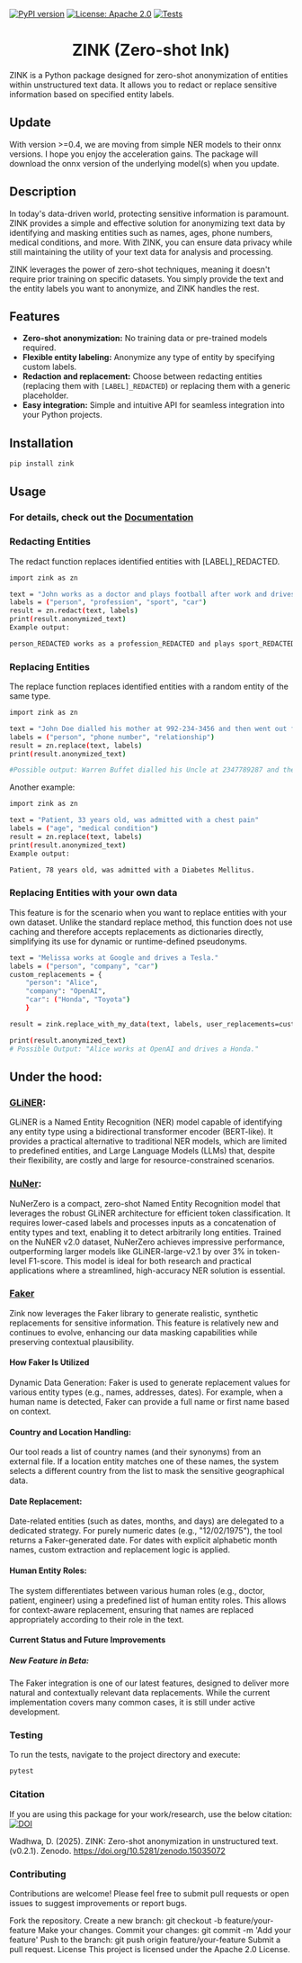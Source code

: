 [![PyPI version](https://badge.fury.io/py/zink.svg)](https://badge.fury.io/py/zink)
[![License: Apache 2.0](https://img.shields.io/badge/License-Apache_2.0-blue.svg)](https://opensource.org/licenses/Apache-2.0)
[![Tests](https://github.com/deepanwadhwa/zink/actions/workflows/main.yml/badge.svg)](https://github.com/deepanwadhwa/zink/actions)

<div align="center">
  <h1>ZINK (Zero-shot Ink)</h1>
</div>
ZINK is a Python package designed for zero-shot anonymization of entities within unstructured text data. It allows you to redact or replace sensitive information based on specified entity labels.

## Update
With version >=0.4, we are moving from simple NER models to their onnx versions. I hope you enjoy the acceleration gains. The package will download the onnx version of the 
underlying model(s) when you update.

## Description

In today's data-driven world, protecting sensitive information is paramount. ZINK provides a simple and effective solution for anonymizing text data by identifying and masking entities such as names, ages, phone numbers, medical conditions, and more. With ZINK, you can ensure data privacy while still maintaining the utility of your text data for analysis and processing.

ZINK leverages the power of zero-shot techniques, meaning it doesn't require prior training on specific datasets. You simply provide the text and the entity labels you want to anonymize, and ZINK handles the rest.

## Features

-   **Zero-shot anonymization:** No training data or pre-trained models required.
-   **Flexible entity labeling:** Anonymize any type of entity by specifying custom labels.
-   **Redaction and replacement:** Choose between redacting entities (replacing them with `[LABEL]_REDACTED`) or replacing them with a generic placeholder.
-   **Easy integration:** Simple and intuitive API for seamless integration into your Python projects.

## Installation

```bash
pip install zink
```
## Usage

### For details, check out the [Documentation](https://zink.readthedocs.io/en/latest/)

### Redacting Entities
The redact function replaces identified entities with [LABEL]_REDACTED.

```bash
import zink as zn

text = "John works as a doctor and plays football after work and drives a toyota."
labels = ("person", "profession", "sport", "car")
result = zn.redact(text, labels)
print(result.anonymized_text)
Example output:

person_REDACTED works as a profession_REDACTED and plays sport_REDACTED after work and drives a car_REDACTED.
```

### Replacing Entities
The replace function replaces identified entities with a random entity of the same type.

```bash
import zink as zn

text = "John Doe dialled his mother at 992-234-3456 and then went out for a walk."
labels = ("person", "phone number", "relationship")
result = zn.replace(text, labels)
print(result.anonymized_text)

#Possible output: Warren Buffet dialled his Uncle at 2347789287 and then went out for a walk.
```

Another example:

```bash
import zink as zn

text = "Patient, 33 years old, was admitted with a chest pain"
labels = ("age", "medical condition")
result = zn.replace(text, labels)
print(result.anonymized_text)
Example output:

Patient, 78 years old, was admitted with a Diabetes Mellitus.
```

### Replacing Entities with your own data
This feature is for the scenario when you want to replace entities with your own dataset. Unlike the standard replace method, this function does not use caching and therefore accepts replacements as dictionaries directly, simplifying its use for dynamic or runtime-defined pseudonyms.

```bash
text = "Melissa works at Google and drives a Tesla."
labels = ("person", "company", "car")
custom_replacements = {
    "person": "Alice",
    "company": "OpenAI",
    "car": ("Honda", "Toyota")
    }

result = zink.replace_with_my_data(text, labels, user_replacements=custom_replacements)

print(result.anonymized_text)
# Possible Output: "Alice works at OpenAI and drives a Honda."
```
## Under the hood:

### [GLiNER](https://github.com/urchade/GLiNER):
GLiNER is a Named Entity Recognition (NER) model capable of identifying any entity type using a bidirectional transformer encoder (BERT-like). It provides a practical alternative to traditional NER models, which are limited to predefined entities, and Large Language Models (LLMs) that, despite their flexibility, are costly and large for resource-constrained scenarios.

### [NuNer](https://huggingface.co/numind/NuNER_Zero):
NuNerZero is a compact, zero-shot Named Entity Recognition model that leverages the robust GLiNER architecture for efficient token classification. It requires lower-cased labels and processes inputs as a concatenation of entity types and text, enabling it to detect arbitrarily long entities. Trained on the NuNER v2.0 dataset, NuNerZero achieves impressive performance, outperforming larger models like GLiNER-large-v2.1 by over 3% in token-level F1-score. This model is ideal for both research and practical applications where a streamlined, high-accuracy NER solution is essential.

### [Faker](https://faker.readthedocs.io/)
Zink now leverages the Faker library to generate realistic, synthetic replacements for sensitive information. This feature is relatively new and continues to evolve, enhancing our data masking capabilities while preserving contextual plausibility.

#### How Faker Is Utilized
Dynamic Data Generation:
Faker is used to generate replacement values for various entity types (e.g., names, addresses, dates). For example, when a human name is detected, Faker can provide a full name or first name based on context.

#### Country and Location Handling:
Our tool reads a list of country names (and their synonyms) from an external file. If a location entity matches one of these names, the system selects a different country from the list to mask the sensitive geographical data.

#### Date Replacement:
Date-related entities (such as dates, months, and days) are delegated to a dedicated strategy. For purely numeric dates (e.g., "12/02/1975"), the tool returns a Faker-generated date. For dates with explicit alphabetic month names, custom extraction and replacement logic is applied.

#### Human Entity Roles:
The system differentiates between various human roles (e.g., doctor, patient, engineer) using a predefined list of human entity roles. This allows for context-aware replacement, ensuring that names are replaced appropriately according to their role in the text.

#### Current Status and Future Improvements
##### New Feature in Beta:
The Faker integration is one of our latest features, designed to deliver more natural and contextually relevant data replacements. While the current implementation covers many common cases, it is still under active development.

### Testing
To run the tests, navigate to the project directory and execute:

```bash
pytest
```
### Citation
If you are using this package for your work/research, use the below citation:
[![DOI](https://zenodo.org/badge/DOI/10.5281/zenodo.15035072.svg)](https://doi.org/10.5281/zenodo.15035072)

Wadhwa, D. (2025). ZINK: Zero-shot anonymization in unstructured text. (v0.2.1). Zenodo. https://doi.org/10.5281/zenodo.15035072

### Contributing
Contributions are welcome! Please feel free to submit pull requests or open issues to suggest improvements or report bugs.   

Fork the repository.
Create a new branch: git checkout -b feature/your-feature
Make your changes.
Commit your changes: git commit -m 'Add your feature'
Push to the branch: git push origin feature/your-feature
Submit a pull request.
License
This project is licensed under the Apache 2.0 License.